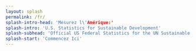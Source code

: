 ```yaml
---
layout: splash
permalink: /fr/
splash-intro-head: 'Mesurez l\'Amérique:'
splash-intro: 'U.S. Statistics for Sustainable Development'
splash-subhead: 'Official US Federal Statistics for the UN Sustainable Development Goals'
splash-start: 'Commencez Ici'
---
```

